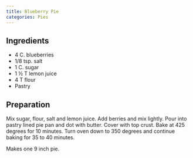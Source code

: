 ```yaml
---
title: Blueberry Pie
categories: Pies
---
```


## Ingredients

- 4 C. blueberries
- 1/8 tsp. salt
- 1 C. sugar
- 1 ½ T lemon juice
- 4 T flour
- Pastry

## Preparation

Mix sugar, flour, salt and lemon juice.  Add berries and mix lightly.  Pour into pastry lined pie pan and dot with butter.  Cover with top crust.  Bake at 425 degrees for 10 minutes.  Turn oven down to 350 degrees and continue baking for 35 to 40 minutes.

Makes one 9 inch pie.

